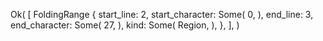 Ok(
    [
        FoldingRange {
            start_line: 2,
            start_character: Some(
                0,
            ),
            end_line: 3,
            end_character: Some(
                27,
            ),
            kind: Some(
                Region,
            ),
        },
    ],
)